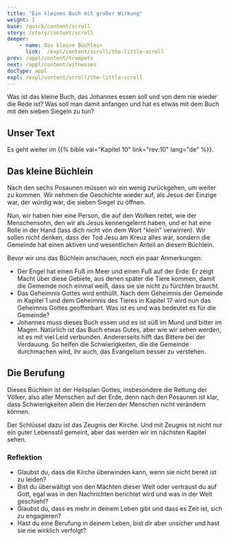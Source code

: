 ```yaml
---
title: "Ein kleines Buch mit großer Wirkung"
weight: 1
base: /quick/content/scroll
story: /story/content/scroll
deeper:
    - name: Das kleine Büchlein
      link:  /expl/content/scroll/the-little-scroll
prev: /appl/content/trumpets
next: /appl/content/witnesses
docType: appl
expl: /expl/content/scroll/the-little-scroll
---
```


Was ist das kleine Buch, das Johannes essen soll und von dem nie wieder die Rede ist? Was soll man damit anfangen und hat es etwas mit dem Buch mit den sieben Siegeln zu tun?

## Unser Text

<a name="eb3b"></a>
Es geht weiter im {{% bible val="Kapitel 10" link="rev:10" lang="de" %}}.

## Das kleine Büchlein

<a name="f256"></a>
Nach den sechs Posaunen müssen wir ein wenig zurückgehen, um weiter zu kommen. Wir nehmen die Geschichte wieder auf, als Jesus der Einzige war, der würdig war, die sieben Siegel zu öffnen.

Nun, wir haben hier eine Person, die auf den Wolken reitet, wie der Menschensohn, den wir als Jesus kennengelernt haben, und er hat eine Rolle in der Hand (lass dich nicht von dem Wort “klein” verwirren). Wir sollen nicht denken, dass der Tod Jesu am Kreuz alles war, sondern die Gemeinde hat einen aktiven und wesentlichen Anteil an diesem Büchlein.

Bevor wir uns das Büchlein anschauen, noch ein paar Anmerkungen:

- Der Engel hat einen Fuß im Meer und einen Fuß auf der Erde: Er zeigt Macht über diese Gebiete, aus denen später die Tiere kommen, damit die Gemeinde noch einmal weiß, dass sie sie nicht zu fürchten braucht.
- Das Geheimnis Gottes wird enthüllt. Nach dem Geheimnis der Gemeinde in Kapitel 1 und dem Geheimnis des Tieres in Kapitel 17 wird nun das Geheimnis Gottes geoffenbart. Was ist es und was bedeutet es für die Gemeinde?
- Johannes muss dieses Buch essen und es ist süß im Mund und bitter im Magen. Natürlich ist das Buch etwas Gutes, aber wie wir sehen werden, ist es mit viel Leid verbunden. Andererseits hilft das Bittere bei der Verdauung. So helfen die Schwierigkeiten, die die Gemeinde durchmachen wird, ihr auch, das Evangelium besser zu verstehen.

## Die Berufung

<a name="f2c6"></a>
Dieses Büchlein ist der Heilsplan Gottes, insbesondere die Rettung der Völker, also aller Menschen auf der Erde, denn nach den Posaunen ist klar, dass Schwierigkeiten allein die Herzen der Menschen nicht verändern können.

Der Schlüssel dazu ist das Zeugnis der Kirche. Und mit Zeugnis ist nicht nur ein guter Lebensstil gemeint, aber das werden wir im nächsten Kapitel sehen.

### Reflektion

<a name="a716"></a>
- Glaubst du, dass die Kirche überwinden kann, wenn sie nicht bereit ist zu leiden?
- Bist du überwältigt von den Mächten dieser Welt oder vertraust du auf Gott, egal was in den Nachrichten berichtet wird und was in der Welt geschieht?
- Glaubst du, dass es mehr in deinem Leben gibt und dass es Zeit ist, sich zu engagieren?
- Hast du eine Berufung in deinem Leben, bist dir aber unsicher und hast sie nie wirklich verfolgt?

